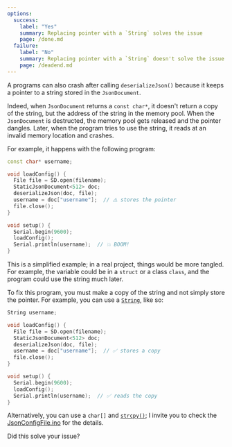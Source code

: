 ```yaml
---
options:
  success:
    label: "Yes"
    summary: Replacing pointer with a `String` solves the issue
    page: /done.md
  failure:
    label: "No"
    summary: Replacing pointer with a `String` doesn't solve the issue
    page: /deadend.md
---
```


A programs can also crash after calling `deserializeJson()` because it keeps a pointer to a string stored in the `JsonDocument`.

Indeed, when `JsonDocument` returns a `const char*`, it doesn't return a copy of the string, but the address of the string in the memory pool. When the `JsonDocument` is destructed, the memory pool gets released and the pointer dangles. Later, when the program tries to use the string, it reads at an invalid memory location and crashes.

For example, it happens with the following program:

```c++
const char* username;

void loadConfig() {
  File file = SD.open(filename);
  StaticJsonDocument<512> doc;
  deserializeJson(doc, file);
  username = doc["username"];  // ⚠️ stores the pointer
  file.close();
}

void setup() {
  Serial.begin(9600);
  loadConfig();
  Serial.println(username);  // 💥 BOOM!
}
```

This is a simplified example; in a real project, things would be more tangled. For example, the variable could be in a `struct` or a class `class`, and the program could use the string much later.

To fix this program, you must make a copy of the string and not simply store the pointer. For example, you can use a [`String`](https://www.arduino.cc/reference/en/language/variables/data-types/stringobject/), like so:

```c++
String username;

void loadConfig() {
  File file = SD.open(filename);
  StaticJsonDocument<512> doc;
  deserializeJson(doc, file);
  username = doc["username"];  // ✅ stores a copy
  file.close();
}

void setup() {
  Serial.begin(9600);
  loadConfig();
  Serial.println(username);  // ✅ reads the copy
}
```

Alternatively, you can use a `char[]` and [`strcpy()`](https://en.cppreference.com/w/c/string/byte/strcpy); I invite you to check the [JsonConfigFile.ino](/v6/example/config/) for the details.

Did this solve your issue?
